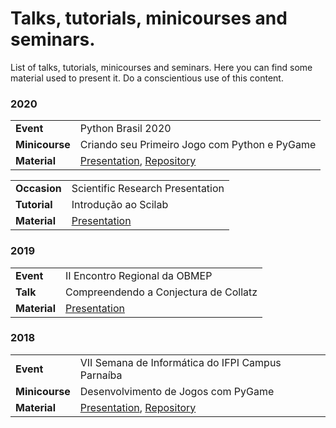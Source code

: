 # Talks, tutorials, minicourses and seminars.

List of talks, tutorials, minicourses and seminars. Here you can find some material used to present it. Do a conscientious use of this content. 

### 2020

|||
|-|-|
| **Event** | Python Brasil 2020 |
| **Minicourse** | Criando seu Primeiro Jogo com Python e PyGame |
| **Material** | [Presentation](presentations/2020-2020-criando-seu-primeiro-jogo-com-python-e-pygame.pdf), [Repository](https://github.com/jjpaulo2/tutorial-pygame-python-brasil-2020) |

|||
|-|-|
| **Occasion** | Scientific Research Presentation |
| **Tutorial** | Introdução ao Scilab |
| **Material** | [Presentation](presentations/2020-introducao-ao-scilab.pdf) |

### 2019

|||
|-|-|
| **Event** | II Encontro Regional da OBMEP |
| **Talk** | Compreendendo a Conjectura de Collatz |
| **Material** | [Presentation](presentations/2019-compreendendo-a-conjectura-de-collatz.pdf) |

### 2018

|||
|-|-|
| **Event** | VII Semana de Informática do IFPI Campus Parnaíba |
| **Minicourse** | Desenvolvimento de Jogos com PyGame |
| **Material** | [Presentation](presentations/2018-desenvolvimento-de-jogos-com-pygame.pdf), [Repository](https://github.com/jjpaulo2/minicurso-pygame) |
